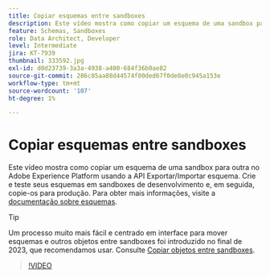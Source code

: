 ```yaml
---
title: Copiar esquemas entre sandboxes
description: Este vídeo mostra como copiar um esquema de uma sandbox para outra no Adobe Experience Platform usando a API Exportar/Importar esquema.
feature: Schemas, Sandboxes
role: Data Architect, Developer
level: Intermediate
jira: KT-7939
thumbnail: 333592.jpg
exl-id: d0d23739-3a3a-4938-a400-684f36b0ae82
source-git-commit: 286c85aa88d44574f00ded67f0de8e0c945a153e
workflow-type: tm+mt
source-wordcount: '107'
ht-degree: 1%

---
```


# Copiar esquemas entre sandboxes

Este vídeo mostra como copiar um esquema de uma sandbox para outra no Adobe Experience Platform usando a API Exportar/Importar esquema. Crie e teste seus esquemas em sandboxes de desenvolvimento e, em seguida, copie-os para produção. Para obter mais informações, visite a [documentação sobre esquemas](https://experienceleague.adobe.com/docs/experience-platform/xdm/home.html?lang=pt-BR).

>[!TIP]
>
>Um processo muito mais fácil e centrado em interface para mover esquemas e outros objetos entre sandboxes foi introduzido no final de 2023, que recomendamos usar. Consulte [Copiar objetos entre sandboxes](https://experienceleague.adobe.com/docs/platform-learn/tutorials/admin/copy-objects-between-sandboxes.html?lang=pt-BR).

>[!VIDEO](https://video.tv.adobe.com/v/333592?learn=on&enablevpops)
